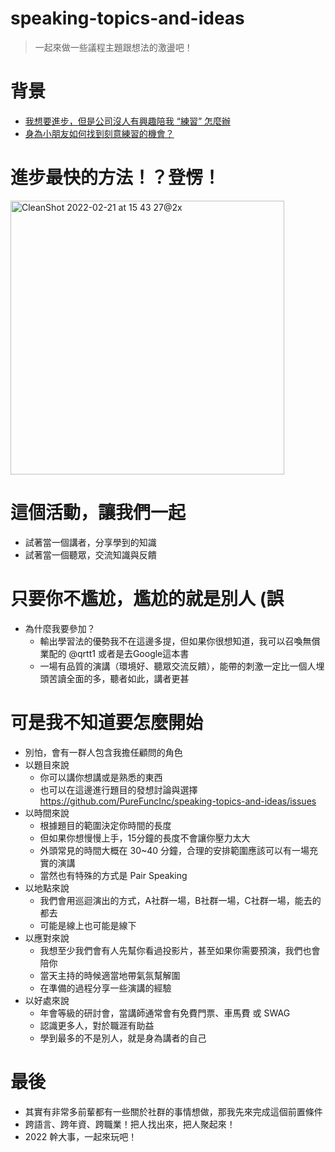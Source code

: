 # speaking-topics-and-ideas
> 一起來做一些議程主題跟想法的激盪吧！

# 背景
* [我想要進步，但是公司沒人有興趣陪我 “練習” 怎麼辦](https://github.com/PureFuncInc/developer-career-faqs/issues/12)
* [身為小朋友如何找到刻意練習的機會？](https://github.com/PureFuncInc/developer-career-faqs/issues/13)

# 進步最快的方法！？登愣！
<img width="438" alt="CleanShot 2022-02-21 at 15 43 27@2x" src="https://user-images.githubusercontent.com/6296280/154910224-9ad85ff5-5fb3-456a-938a-d7ca869f0a5a.png">

# 這個活動，讓我們一起
* 試著當一個講者，分享學到的知識
* 試著當一個聽眾，交流知識與反饋

# 只要你不尷尬，尷尬的就是別人 (誤
* 為什麼我要參加？
  * 輸出學習法的優勢我不在這邊多提，但如果你很想知道，我可以召喚無償業配的 @qrtt1 或者是去Google這本書
  * 一場有品質的演講（環境好、聽眾交流反饋），能帶的刺激一定比一個人埋頭苦讀全面的多，聽者如此，講者更甚

# 可是我不知道要怎麼開始
* 別怕，會有一群人包含我擔任顧問的角色
* 以題目來說
  * 你可以講你想講或是熟悉的東西 
  * 也可以在這邊進行題目的發想討論與選擇 https://github.com/PureFuncInc/speaking-topics-and-ideas/issues 
* 以時間來說
  * 根據題目的範圍決定你時間的長度
  * 但如果你想慢慢上手，15分鐘的長度不會讓你壓力太大
  * 外頭常見的時間大概在 30~40 分鐘，合理的安排範圍應該可以有一場充實的演講
  * 當然也有特殊的方式是 Pair Speaking
* 以地點來說
  * 我們會用巡迴演出的方式，A社群一場，B社群一場，C社群一場，能去的都去
  * 可能是線上也可能是線下
* 以應對來說
  * 我想至少我們會有人先幫你看過投影片，甚至如果你需要預演，我們也會陪你
  * 當天主持的時候適當地帶氣氛幫解圍
  * 在準備的過程分享一些演講的經驗
* 以好處來說
  * 年會等級的研討會，當講師通常會有免費門票、車馬費 或 SWAG
  * 認識更多人，對於職涯有助益
  * 學到最多的不是別人，就是身為講者的自己

# 最後
* 其實有非常多前輩都有一些關於社群的事情想做，那我先來完成這個前置條件
* 跨語言、跨年資、跨職業！把人找出來，把人聚起來！
* 2022 幹大事，一起來玩吧！
